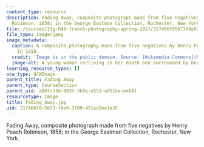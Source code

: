```yaml
---
content_type: resource
description: Fading Away, composite photograph made from five negatives by Henry Peach
  Robinson, 1858; in the George Eastman Collection, Rochester, New York.
file: /courses/21g-049-french-photography-spring-2017/317466f85673f8e93789431ad2ee1a35_Fading_Away.jpg
file_type: image/jpeg
image_metadata:
  caption: A composite photography made from five negatives by Henry Peach Robinson
    in 1858.
  credit: 'Image is in the public domain. Source: [Wikimedia Commons](https://commons.wikimedia.org/wiki/File:Fading_Away.jpg).'
  image-alt: A young woman reclining in her death bed surrounded by her family.
learning_resource_types: []
ocw_type: OCWImage
parent_title: Fading Away
parent_type: CourseSection
parent_uid: a80fc33d-083f-3b5e-e553-a951bacee641
resourcetype: Image
title: Fading_Away.jpg
uid: 317466f8-5673-f8e9-3789-431ad2ee1a35
---
```

Fading Away, composite photograph made from five negatives by Henry Peach Robinson, 1858; in the George Eastman Collection, Rochester, New York.

